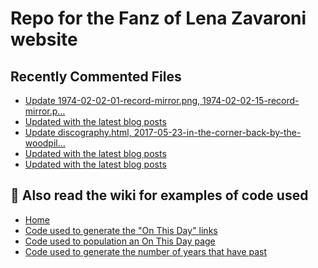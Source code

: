 # Repo for the Fanz of Lena Zavaroni website

## Recently Commented Files
<!-- BLOG-POST-LIST:START -->
- [Update 1974-02-02-01-record-mirror.png, 1974-02-02-15-record-mirror.p…](https://github.com/FanzOfLenaZavaroni/fanzoflenazavaroni.github.io/commit/7349cb2d40584ded65aa49fa299f6ea41c1d0501)
- [Updated with the latest blog posts](https://github.com/FanzOfLenaZavaroni/fanzoflenazavaroni.github.io/commit/cfc963d25b6cd544f0cbbfd78684fa152cab7ca3)
- [Update discography.html, 2017-05-23-in-the-corner-back-by-the-woodpil…](https://github.com/FanzOfLenaZavaroni/fanzoflenazavaroni.github.io/commit/103a88d888c8fe42276189fb079778fc37a598ee)
- [Updated with the latest blog posts](https://github.com/FanzOfLenaZavaroni/fanzoflenazavaroni.github.io/commit/896cdb5a2b5dd9aeaad326aa580862322267c74c)
- [Updated with the latest blog posts](https://github.com/FanzOfLenaZavaroni/fanzoflenazavaroni.github.io/commit/7861a56f85302bbf085df09a53db2188c491f55c)
<!-- BLOG-POST-LIST:END -->

## :notebook: Also read the wiki for examples of code used
* [Home](https://github.com/FanzOfLenaZavaroni/fanzoflenazavaroni.github.io/wiki)
* [Code used to generate the "On This Day" links](https://github.com/FanzOfLenaZavaroni/fanzoflenazavaroni.github.io/wiki/On-This-Day-Code)
* [Code used to population an On This Day page](https://github.com/FanzOfLenaZavaroni/fanzoflenazavaroni.github.io/wiki/Code-used-to-population-an-On-This-Day-page)
* [Code used to generate the number of years that have past](https://github.com/FanzOfLenaZavaroni/fanzoflenazavaroni.github.io/wiki/Number-of-years-gone-by-code)
